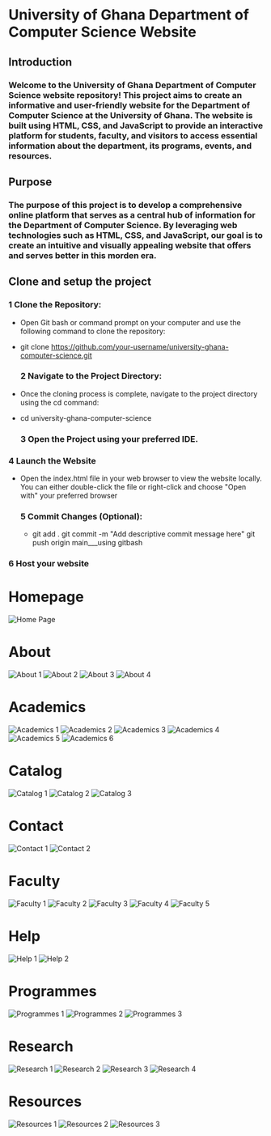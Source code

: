 # University of Ghana Department of Computer Science Website
## Introduction
### Welcome to the University of Ghana Department of Computer Science website repository! This project aims to create an informative and user-friendly website for the Department of Computer Science at the University of Ghana. The website is built using HTML, CSS, and JavaScript to provide an interactive platform for students, faculty, and visitors to access essential information about the department, its programs, events, and resources.
## Purpose
### The purpose of this project is to develop a comprehensive online platform that serves as a central hub of information for the Department of Computer Science. By leveraging web technologies such as HTML, CSS, and JavaScript, our goal is to create an intuitive and visually appealing website that offers and serves better in this morden era.

## Clone and setup the project 
### 1 Clone the Repository:
* Open Git bash or command prompt on your computer and use the following command to clone the repository:
* git clone https://github.com/your-username/university-ghana-computer-science.git

  ### 2 Navigate to the Project Directory:
* Once the cloning process is complete, navigate to the project directory using the cd command:
* cd university-ghana-computer-science

  ### 3 Open the Project using your preferred IDE.
### 4 Launch the Website 
* Open the index.html file in your web browser to view the website locally. You can either double-click the file or right-click and choose "Open with" your preferred browser
  ### 5 Commit Changes (Optional):
  * git add .
git commit -m "Add descriptive commit message here"
git push origin main___using gitbash
### 6 Host your website
# Homepage
![Home Page](https://github.com/Bransah/11296627_DCIT205/assets/151935858/1baf4818-0f68-4204-bef4-8ef360196c84)
# About
![About 1](https://github.com/Bransah/11296627_DCIT205/assets/151935858/0048d95e-ff19-4c37-9977-d52c099c37f3)
![About 2](https://github.com/Bransah/11296627_DCIT205/assets/151935858/9a06d45a-0e51-46de-aadc-b5e170910dbc)
![About 3](https://github.com/Bransah/11296627_DCIT205/assets/151935858/ff0ed2e8-682e-4b0e-ab6d-25242f6e2c93)
![About 4](https://github.com/Bransah/11296627_DCIT205/assets/151935858/9917fc55-e036-40ee-a37e-78caf6c059b4)
# Academics
![Academics 1](https://github.com/Bransah/11296627_DCIT205/assets/151935858/3aed97d9-70e7-46c4-94ef-638366a143b2)
![Academics 2](https://github.com/Bransah/11296627_DCIT205/assets/151935858/9a845969-5ac1-45d3-a607-5d2d5bda0a00)
![Academics 3](https://github.com/Bransah/11296627_DCIT205/assets/151935858/fde548a1-a1d9-4adc-aac0-8440bdf432d3)
![Academics 4](https://github.com/Bransah/11296627_DCIT205/assets/151935858/023a7ac2-2726-41c4-82dd-7e2ad580b0cd)
![Academics 5](https://github.com/Bransah/11296627_DCIT205/assets/151935858/37e45267-dd60-4847-ac14-797648f52378)
![Academics 6](https://github.com/Bransah/11296627_DCIT205/assets/151935858/8198e97e-1fbd-43c9-8dc5-e76a1494b598)
# Catalog
![Catalog 1](https://github.com/Bransah/11296627_DCIT205/assets/151935858/af4efca9-f0dc-46a5-a461-0d7716f904a1)
![Catalog 2](https://github.com/Bransah/11296627_DCIT205/assets/151935858/cda47e79-0048-4088-8f16-b2c890a7f1c2)
![Catalog 3](https://github.com/Bransah/11296627_DCIT205/assets/151935858/56dfe3ce-7ee3-4b22-8591-586445a084fe)
# Contact 
![Contact 1](https://github.com/Bransah/11296627_DCIT205/assets/151935858/c837b07c-e31a-4f60-a2f6-d720e21113ba)
![Contact 2](https://github.com/Bransah/11296627_DCIT205/assets/151935858/cf62dfe6-af44-4b9b-a077-58766595cb1c)
# Faculty
![Faculty 1](https://github.com/Bransah/11296627_DCIT205/assets/151935858/1091c488-e3f4-4fc0-9a99-6329d7dfbd51)
![Faculty 2](https://github.com/Bransah/11296627_DCIT205/assets/151935858/61aa8547-9a84-4e0a-9d7b-0b9a62197a28)
![Faculty 3](https://github.com/Bransah/11296627_DCIT205/assets/151935858/7bd7fd7d-ee07-4c47-853c-09e165106528)
![Faculty 4](https://github.com/Bransah/11296627_DCIT205/assets/151935858/472bcd25-f51f-483f-918d-641e37b1688a)
![Faculty 5](https://github.com/Bransah/11296627_DCIT205/assets/151935858/ee41785b-a94a-4ead-853e-53803123b7bf)
# Help
![Help 1](https://github.com/Bransah/11296627_DCIT205/assets/151935858/64696321-2d9a-4918-87e9-b64165c40221)
![Help 2](https://github.com/Bransah/11296627_DCIT205/assets/151935858/b8391453-ad2e-44b7-bfd9-94958aba3bdd)
# Programmes
![Programmes 1](https://github.com/Bransah/11296627_DCIT205/assets/151935858/240190f3-bc3f-4667-b60d-08042691fcb5)
![Programmes 2](https://github.com/Bransah/11296627_DCIT205/assets/151935858/bc1dc598-db66-46b2-bbeb-7ae5d573d26c)
![Programmes 3](https://github.com/Bransah/11296627_DCIT205/assets/151935858/bc13b15a-be50-445a-9a88-11d8267d969e)
# Research 
![Research 1](https://github.com/Bransah/11296627_DCIT205/assets/151935858/79c8c774-bc96-4cd5-bd47-f818f5251984)
![Research 2](https://github.com/Bransah/11296627_DCIT205/assets/151935858/dd30d88f-948a-4d1e-a04f-7c39976a7512)
![Research 3](https://github.com/Bransah/11296627_DCIT205/assets/151935858/4b806749-a699-44a7-a8b6-0659e07052fa)
![Research 4](https://github.com/Bransah/11296627_DCIT205/assets/151935858/1bde91f7-3439-4316-80e6-99d081eac5a6)
# Resources 
![Resources 1](https://github.com/Bransah/11296627_DCIT205/assets/151935858/fc96f02e-b7d1-4b38-b4a1-961ea5296d37)
![Resources 2](https://github.com/Bransah/11296627_DCIT205/assets/151935858/703081b6-5276-4b48-9687-cea2c1fa02ab)
![Resources 3](https://github.com/Bransah/11296627_DCIT205/assets/151935858/f51b7e95-effc-4209-97b0-d4ae1353e2bc)






